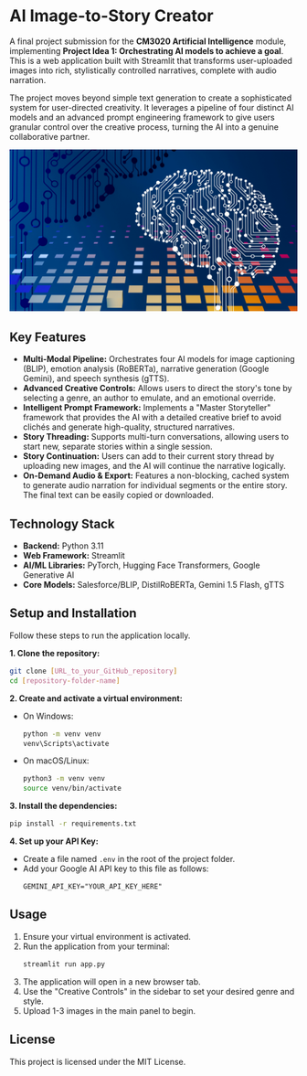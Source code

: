 # AI Image-to-Story Creator

A final project submission for the **CM3020 Artificial Intelligence** module, implementing **Project Idea 1: Orchestrating AI models to achieve a goal**. This is a web application built with Streamlit that transforms user-uploaded images into rich, stylistically controlled narratives, complete with audio narration.

The project moves beyond simple text generation to create a sophisticated system for user-directed creativity. It leverages a pipeline of four distinct AI models and an advanced prompt engineering framework to give users granular control over the creative process, turning the AI into a genuine collaborative partner.

![Application Screenshot](./final_app_screenshot.jpg)

## Key Features

-   **Multi-Modal Pipeline:** Orchestrates four AI models for image captioning (BLIP), emotion analysis (RoBERTa), narrative generation (Google Gemini), and speech synthesis (gTTS).
-   **Advanced Creative Controls:** Allows users to direct the story's tone by selecting a genre, an author to emulate, and an emotional override.
-   **Intelligent Prompt Framework:** Implements a "Master Storyteller" framework that provides the AI with a detailed creative brief to avoid clichés and generate high-quality, structured narratives.
-   **Story Threading:** Supports multi-turn conversations, allowing users to start new, separate stories within a single session.
-   **Story Continuation:** Users can add to their current story thread by uploading new images, and the AI will continue the narrative logically.
-   **On-Demand Audio & Export:** Features a non-blocking, cached system to generate audio narration for individual segments or the entire story. The final text can be easily copied or downloaded.

## Technology Stack

-   **Backend:** Python 3.11
-   **Web Framework:** Streamlit
-   **AI/ML Libraries:** PyTorch, Hugging Face Transformers, Google Generative AI
-   **Core Models:** Salesforce/BLIP, DistilRoBERTa, Gemini 1.5 Flash, gTTS

## Setup and Installation

Follow these steps to run the application locally.

**1. Clone the repository:**
```bash
git clone [URL_to_your_GitHub_repository]
cd [repository-folder-name]
```

**2. Create and activate a virtual environment:**

-   On Windows:
    ```bash
    python -m venv venv
    venv\Scripts\activate
    ```
-   On macOS/Linux:
    ```bash
    python3 -m venv venv
    source venv/bin/activate
    ```

**3. Install the dependencies:**
```bash
pip install -r requirements.txt
```

**4. Set up your API Key:**
-   Create a file named `.env` in the root of the project folder.
-   Add your Google AI API key to this file as follows:
    ```
    GEMINI_API_KEY="YOUR_API_KEY_HERE"
    ```

## Usage

1.  Ensure your virtual environment is activated.
2.  Run the application from your terminal:
    ```bash
    streamlit run app.py
    ```
3.  The application will open in a new browser tab.
4.  Use the "Creative Controls" in the sidebar to set your desired genre and style.
5.  Upload 1-3 images in the main panel to begin.

## License

This project is licensed under the MIT License.